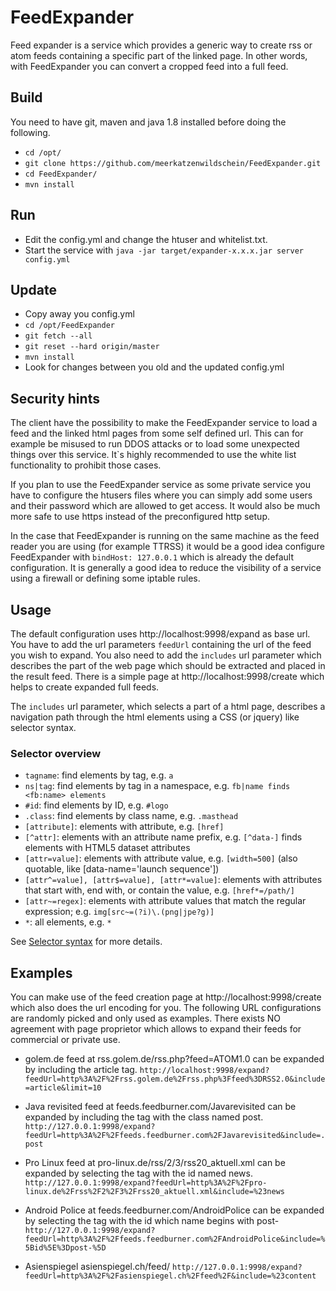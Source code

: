# FeedExpander
Feed expander is a service which provides a generic way to create rss or atom feeds containing a specific part of the linked page. In other words, with FeedExpander you can convert a cropped feed into a full feed.  

## Build
You need to have git, maven and java 1.8 installed before doing the following.
  * `cd /opt/`
  * `git clone https://github.com/meerkatzenwildschein/FeedExpander.git` 
  * `cd FeedExpander/` 
  * `mvn install` 

## Run
 * Edit the config.yml and change the htuser and whitelist.txt. 
 * Start the service with `java -jar target/expander-x.x.x.jar server config.yml`
 
## Update
  * Copy away you config.yml
  * `cd /opt/FeedExpander`
  * `git fetch --all`
  * `git reset --hard origin/master`
  * `mvn install`
  * Look for changes between you old and the updated config.yml

## Security hints
  The client have the possibility to make the FeedExpander service to load a feed and the linked html pages from some self defined url. This can for example be misused to run DDOS attacks or to load some unexpected things over this service. It`s highly recommended to use the white list functionality to prohibit those cases.
  
  If you plan to use the FeedExpander service as some private service you have to configure the htusers files where you can simply add some users and their password which are allowed to get access. It would also be much more safe to use https instead of the preconfigured http setup.
  
  In the case that FeedExpander is running on the same machine as the feed reader you are using (for example TTRSS) it would be a good idea configure FeedExpander with `bindHost: 127.0.0.1` which is already the default configuration. 
It is generally a good idea to reduce the visibility of a service using a firewall or defining some iptable rules.  
  
## Usage
  The default configuration uses http://localhost:9998/expand as base url. You have to add the url parameters `feedUrl` containing the url of the feed you wish to expand. You also need to add the `includes` url parameter which describes the part of the web page which should be extracted and placed in the result feed. There is a simple page at http://localhost:9998/create which helps to create expanded full feeds.
  
  The `includes` url parameter, which selects a part of a html page, describes a navigation path through the
  html elements using a CSS (or jquery) like selector syntax.
  
### Selector overview
  - `tagname`: find elements by tag, e.g. `a`
  - `ns|tag`: find elements by tag in a namespace, e.g. `fb|name finds <fb:name> elements`
  - `#id`: find elements by ID, e.g. `#logo`
  - `.class`: find elements by class name, e.g. `.masthead`
  - `[attribute]`: elements with attribute, e.g. `[href]`
  - `[^attr]`: elements with an attribute name prefix, e.g. `[^data-]` finds elements with HTML5 dataset attributes
  - `[attr=value]`: elements with attribute value, e.g. `[width=500]` (also quotable, like [data-name='launch sequence'])
  - `[attr^=value], [attr$=value], [attr*=value]`: elements with attributes that start with, end with, or contain the value, e.g. `[href*=/path/]`
  - `[attr~=regex]`: elements with attribute values that match the regular expression; e.g. `img[src~=(?i)\.(png|jpe?g)]`
  - `*`: all elements, e.g. `*`
  
  See [Selector syntax](https://jsoup.org/apidocs/org/jsoup/select/Selector.html) for more details.
  
## Examples
  You can make use of the feed creation page at http://localhost:9998/create which also does the url encoding for you. The following URL configurations are randomly picked and only used as examples. There exists NO agreement with page proprietor which allows to expand their feeds for commercial or private use. 

  * golem.de feed at rss.golem.de/rss.php?feed=ATOM1.0 can be expanded by including the article tag.
  `http://localhost:9998/expand?feedUrl=http%3A%2F%2Frss.golem.de%2Frss.php%3Ffeed%3DRSS2.0&include=article&limit=10`  
    
  * Java revisited feed at feeds.feedburner.com/Javarevisited can be expanded by including the tag with the class named post.
  `http://127.0.0.1:9998/expand?feedUrl=http%3A%2F%2Ffeeds.feedburner.com%2FJavarevisited&include=.post`
  
  * Pro Linux feed at pro-linux.de/rss/2/3/rss20_aktuell.xml can be expanded by selecting the tag with the id named news.
  `http://127.0.0.1:9998/expand?feedUrl=http%3A%2F%2Fpro-linux.de%2Frss%2F2%2F3%2Frss20_aktuell.xml&include=%23news`
  
  * Android Police at feeds.feedburner.com/AndroidPolice can be expanded by selecting the tag with the id which name begins with post-
  `http://127.0.0.1:9998/expand?feedUrl=http%3A%2F%2Ffeeds.feedburner.com%2FAndroidPolice&include=%5Bid%5E%3Dpost-%5D`
  
  * Asienspiegel asienspiegel.ch/feed/
  `http://127.0.0.1:9998/expand?feedUrl=http%3A%2F%2Fasienspiegel.ch%2Ffeed%2F&include=%23content`
  